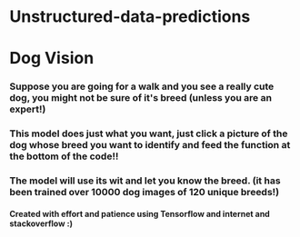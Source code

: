 # Unstructured-data-predictions
# Dog Vision
### Suppose you are going for a walk and you see a really cute dog, you might not be sure of it's breed (unless you are an expert!)
### This model does just what you want, just click a picture of the dog whose breed you want to identify and feed the function at the bottom of the code!!
### The model will use its wit and let you know the breed. (it has been trained over 10000 dog images of 120 unique breeds!)
#### Created with effort and patience using Tensorflow and internet and stackoverflow :)
